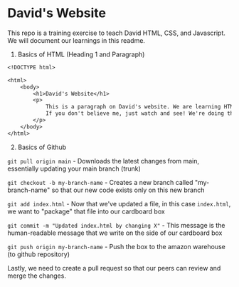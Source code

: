 # David's Website
This repo is a training exercise to teach David HTML, CSS, and Javascript.
We will document our learnings in this readme.

1. Basics of HTML (Heading 1 and Paragraph)
```dtd
<!DOCTYPE html>

<html>
    <body>
        <h1>David's Website</h1>
        <p>
            This is a paragraph on David's website. We are learning HTML together and we are going to build an awesome website!
            If you don't believe me, just watch and see! We're doing this because we're bored.
        </p>
    </body>
</html>
```

2. Basics of Github

`git pull origin main` - Downloads the latest changes from main, essentially updating your main branch (trunk)

`git checkout -b my-branch-name` - Creates a new branch called "my-branch-name" so that our new code exists only on 
this new branch

`git add index.html` - Now that we've updated a file, in this case `index.html`,
we want to "package" that file into our cardboard box

`git commit -m "Updated index.html by changing X"` - This message is the human-readable message that we write on the
side of our cardboard box

`git push origin my-branch-name` - Push the box to the amazon warehouse (to github repository)

Lastly, we need to create a pull request so that our peers can review and merge the changes.